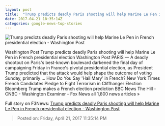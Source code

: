 ```yaml
---
layout: post
title:  "Trump predicts deadly Paris shooting will help Marine Le Pen in French presidential election - Washington Post"
date: 2017-04-21 18:35:14Z
categories: google-news-top-stories
---
```


![Trump predicts deadly Paris shooting will help Marine Le Pen in French presidential election - Washington Post](https://img.washingtonpost.com/rf/image_1484w/2010-2019/WashingtonPost/2017/04/21/Foreign/Images/France_Paris_Police_Shot_53066-f67de.jpg)

Washington Post Trump predicts deadly Paris shooting will help Marine Le Pen in French presidential election Washington Post PARIS — A deadly shootout on Paris's best-known boulevard darkened the final day of campaigning Friday in France's pivotal presidential election, as President Trump predicted that the attack would help shape the outcome of voting Sunday, primarily ... How Do You Say 'Hail Mary' in French? New York Times French Candidates Pledge to Fight Terrorism in Cliffhanger Election Bloomberg Trump makes a French election prediction BBC News The Hill - CNBC - Washington Examiner - Fox News all 1,800 news articles »


Full story on F3News: [Trump predicts deadly Paris shooting will help Marine Le Pen in French presidential election - Washington Post](http://www.f3nws.com/n/Ek22hC)

> Posted on: Friday, April 21, 2017 11:35:14 PM
